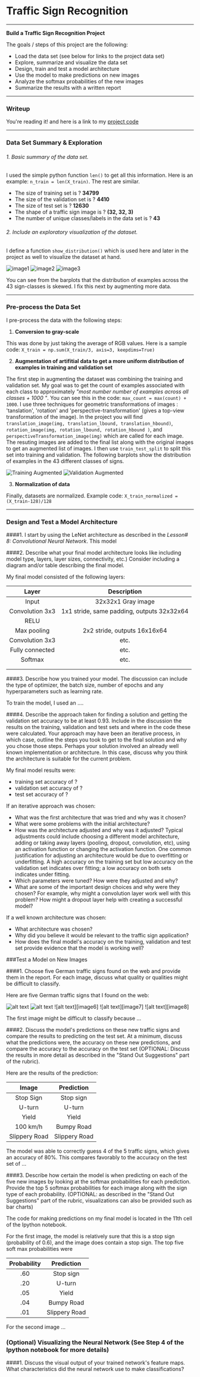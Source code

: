 # **Traffic Sign Recognition**

---

**Build a Traffic Sign Recognition Project**

The goals / steps of this project are the following:
* Load the data set (see below for links to the project data set)
* Explore, summarize and visualize the data set
* Design, train and test a model architecture
* Use the model to make predictions on new images
* Analyze the softmax probabilities of the new images
* Summarize the results with a written report


[//]: # (Image References)

[image1]: ./images/Training_distribution.png "Training Dataset barplot"
[image2]: ./images/Validation_distribution.png "Validation Dataset barplot"
[image3]: ./images/Test_distribution.png "Test Dataset barplot"

[image4]: ./images/Training_augmented_distribution.png "Augmented training dataset barplot"
[image5]: ./images/Validation_augmented_distribution.png "Augmented validation dataset barplot"

---
### Writeup

You're reading it! and here is a link to my [project code](https://github.com/purnendu23/CarND-Traffic-Sign-Classifier-Project/blob/master/Traffic_Sign_Classifier.ipynb)

---

### Data Set Summary & Exploration

###### 1. Basic summary of the data set.
I used the simple python function `len()` to get all this information. Here is an example: `n_train = len(X_train)`. The rest are similar.

* The size of training set is ? **34799**
* The size of the validation set is ? **4410**
* The size of test set is ? **12630**
* The shape of a traffic sign image is ? **(32, 32, 3)**
* The number of unique classes/labels in the data set is ? **43**

###### 2. Include an exploratory visualization of the dataset.

I define a function `show_distribution()` which is used here and later in the project as well to visualize the dataset at hand. 

![image1] ![image2] ![image3]

You can see from the barplots that the distribution of examples across the 43 sign-classes is skewed. I fix this next by augmenting more data.

---

### Pre-process the Data Set
I pre-process the data with the following steps:
1. **Conversion to gray-scale**

This was done by just taking the average of RGB values. Here is a sample code: 
`X_train = np.sum(X_train/3, axis=3, keepdims=True)`

2. **Augmentation of artifitial data to get a more uniform distribution of examples in training and validation set**

The first step in augmenting the dataset was combining the training and validation set. My goal was to get the count of examples associated with each class to approximately _"most number number of examples across all classes + 1000 "_. You can see this in the code: `max_count = max(count) + 1000`.
I use three techniques for geometric transformations of images : 'tanslation', 'rotation' and 'perspective-transformation' (gives a top-view transformation of the image). In the project you will find `translation_image(img, translation_lbound, translation_hbound)`, `rotation_image(img, rotation_lbound, rotation_hbound )`, and `perspectiveTransformation_image(img)` which are called for each image. The resuting images are added to the final list along with the original images to get an augmented list of images.
I then use `train_test_split` to split this set into training and validation. The following barplots show the distribution of examples in the 43 different classes of signs.

![Training Augmented][image4] 
![Validation Augmented][image5]


3. **Normalization of data**

Finally, datasets are normalized. Example code: `X_train_normalized = (X_train-128)/128`

---

### Design and Test a Model Architecture

####1. I start by using the LeNet architecture as described in the _Lesson# 8: Convolutional Neural Network_. This model  


####2. Describe what your final model architecture looks like including model type, layers, layer sizes, connectivity, etc.) Consider including a diagram and/or table describing the final model.

My final model consisted of the following layers:

| Layer         		|     Description	        					| 
|:---------------------:|:---------------------------------------------:| 
| Input         		| 32x32x1 Gray image   							| 
| Convolution 3x3     	| 1x1 stride, same padding, outputs 32x32x64 	|
| RELU					|												|
| Max pooling	      	| 2x2 stride,  outputs 16x16x64 				|
| Convolution 3x3	    | etc.      									|
| Fully connected		| etc.        									|
| Softmax				| etc.        									|
|						|												|
|						|												|
 


####3. Describe how you trained your model. The discussion can include the type of optimizer, the batch size, number of epochs and any hyperparameters such as learning rate.

To train the model, I used an ....

####4. Describe the approach taken for finding a solution and getting the validation set accuracy to be at least 0.93. Include in the discussion the results on the training, validation and test sets and where in the code these were calculated. Your approach may have been an iterative process, in which case, outline the steps you took to get to the final solution and why you chose those steps. Perhaps your solution involved an already well known implementation or architecture. In this case, discuss why you think the architecture is suitable for the current problem.

My final model results were:
* training set accuracy of ?
* validation set accuracy of ? 
* test set accuracy of ?

If an iterative approach was chosen:
* What was the first architecture that was tried and why was it chosen?
* What were some problems with the initial architecture?
* How was the architecture adjusted and why was it adjusted? Typical adjustments could include choosing a different model architecture, adding or taking away layers (pooling, dropout, convolution, etc), using an activation function or changing the activation function. One common justification for adjusting an architecture would be due to overfitting or underfitting. A high accuracy on the training set but low accuracy on the validation set indicates over fitting; a low accuracy on both sets indicates under fitting.
* Which parameters were tuned? How were they adjusted and why?
* What are some of the important design choices and why were they chosen? For example, why might a convolution layer work well with this problem? How might a dropout layer help with creating a successful model?

If a well known architecture was chosen:
* What architecture was chosen?
* Why did you believe it would be relevant to the traffic sign application?
* How does the final model's accuracy on the training, validation and test set provide evidence that the model is working well?
 

###Test a Model on New Images

####1. Choose five German traffic signs found on the web and provide them in the report. For each image, discuss what quality or qualities might be difficult to classify.

Here are five German traffic signs that I found on the web:

![alt text][image4] ![alt text][image5] ![alt text][image6] 
![alt text][image7] ![alt text][image8]

The first image might be difficult to classify because ...

####2. Discuss the model's predictions on these new traffic signs and compare the results to predicting on the test set. At a minimum, discuss what the predictions were, the accuracy on these new predictions, and compare the accuracy to the accuracy on the test set (OPTIONAL: Discuss the results in more detail as described in the "Stand Out Suggestions" part of the rubric).

Here are the results of the prediction:

| Image			        |     Prediction	        					| 
|:---------------------:|:---------------------------------------------:| 
| Stop Sign      		| Stop sign   									| 
| U-turn     			| U-turn 										|
| Yield					| Yield											|
| 100 km/h	      		| Bumpy Road					 				|
| Slippery Road			| Slippery Road      							|


The model was able to correctly guess 4 of the 5 traffic signs, which gives an accuracy of 80%. This compares favorably to the accuracy on the test set of ...

####3. Describe how certain the model is when predicting on each of the five new images by looking at the softmax probabilities for each prediction. Provide the top 5 softmax probabilities for each image along with the sign type of each probability. (OPTIONAL: as described in the "Stand Out Suggestions" part of the rubric, visualizations can also be provided such as bar charts)

The code for making predictions on my final model is located in the 11th cell of the Ipython notebook.

For the first image, the model is relatively sure that this is a stop sign (probability of 0.6), and the image does contain a stop sign. The top five soft max probabilities were

| Probability         	|     Prediction	        					| 
|:---------------------:|:---------------------------------------------:| 
| .60         			| Stop sign   									| 
| .20     				| U-turn 										|
| .05					| Yield											|
| .04	      			| Bumpy Road					 				|
| .01				    | Slippery Road      							|


For the second image ... 

### (Optional) Visualizing the Neural Network (See Step 4 of the Ipython notebook for more details)
####1. Discuss the visual output of your trained network's feature maps. What characteristics did the neural network use to make classifications?



